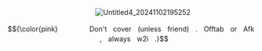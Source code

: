 ㅤㅤㅤㅤㅤㅤㅤ ㅤ ㅤㅤㅤㅤ ㅤ![Untitled4_20241102195252](https://github.com/user-attachments/assets/cd60c95b-64a9-4268-a5a1-4cbf5a9f0669)

$${\color{pink}ㅤㅤㅤㅤㅤDon'tㅤcoverㅤ(unlessㅤfriend)ㅤ.ㅤOfftabㅤorㅤAfkㅤ,ㅤalwaysㅤw2iㅤ.}$$

ㅤㅤㅤㅤㅤㅤㅤ ㅤ ㅤㅤㅤㅤ ㅤㅤㅤㅤㅤㅤㅤㅤ ㅤ ㅤㅤㅤㅤ 
